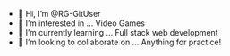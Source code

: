 - 👋 Hi, I’m @RG-GitUser
- 👀 I’m interested in ... Video Games
- 🌱 I’m currently learning ... Full stack web development
- 💞️ I’m looking to collaborate on ... Anything for practice! 


<!---
RG-GitUser/RG-GitUser is a ✨ special ✨ repository because its `README.md` (this file) appears on your GitHub profile.
You can click the Preview link to take a look at your changes.
--->
